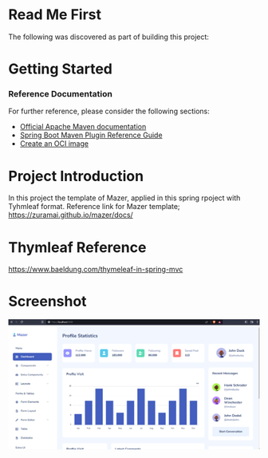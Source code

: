 # Read Me First
The following was discovered as part of building this project:

# Getting Started

### Reference Documentation
For further reference, please consider the following sections:

* [Official Apache Maven documentation](https://maven.apache.org/guides/index.html)
* [Spring Boot Maven Plugin Reference Guide](https://docs.spring.io/spring-boot/docs/2.7.9-SNAPSHOT/maven-plugin/reference/html/)
* [Create an OCI image](https://docs.spring.io/spring-boot/docs/2.7.9-SNAPSHOT/maven-plugin/reference/html/#build-image)

# Project Introduction
In this project the template of Mazer, applied in this spring rpoject with Tyhmleaf format.
Reference link for Mazer template; https://zuramai.github.io/mazer/docs/

# Thymleaf Reference
https://www.baeldung.com/thymeleaf-in-spring-mvc

# Screenshot
![screenshot](screenshot.png)




